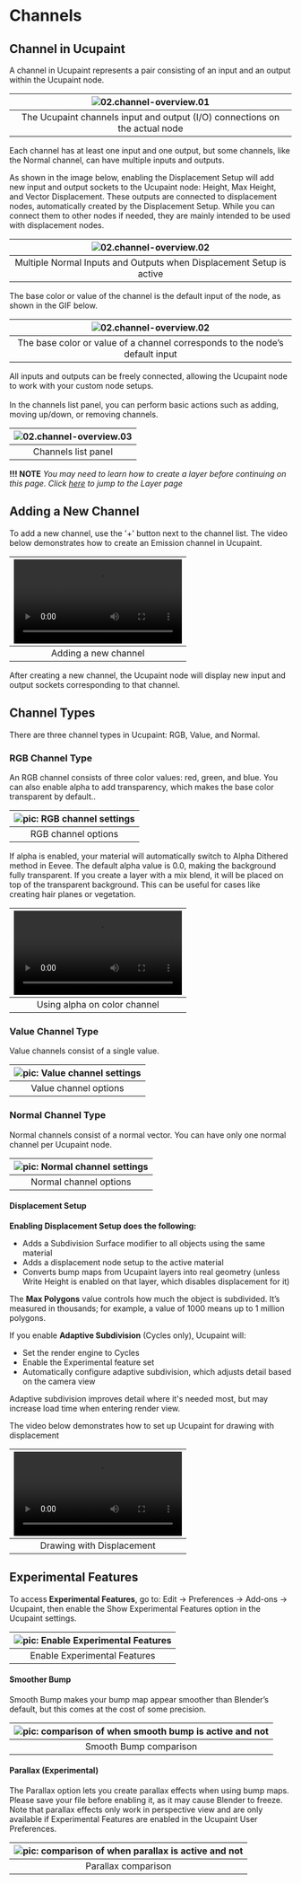# Channels

## Channel in Ucupaint

A channel in Ucupaint represents a pair consisting of an input and an output within the Ucupaint node. 

|![02.channel-overview.01](./source/02.channel-overview.01.1.png)|
|:--:|
|The Ucupaint channels input and output (I/O) connections on the actual node| {align=center}

Each channel has at least one input and one output, but some channels, like the Normal channel, can have multiple inputs and outputs.

As shown in the image below, enabling the Displacement Setup will add new input and output sockets to the Ucupaint node: Height, Max Height, and Vector Displacement.
These outputs are connected to displacement nodes, automatically created by the Displacement Setup. While you can connect them to other nodes if needed, they are mainly intended to be used with displacement nodes.

|![02.channel-overview.02](./source/02.channel-overview.02.1.png)|
|:--:|
|Multiple Normal Inputs and Outputs when Displacement Setup is active| {align=center}

The base color or value of the channel is the default input of the node, as shown in the GIF below.

|![02.channel-overview.02](./source/02.channel-overview.02.2.gif)|
|:--:|
|The base color or value of a channel corresponds to the node’s default input| {align=center}

All inputs and outputs can be freely connected, allowing the Ucupaint node to work with your custom node setups.
<br/>
<br/>
In the channels list panel, you can perform basic actions such as adding, moving up/down, or removing channels.

|![02.channel-overview.03](./source/02.channel-overview.03.1.png)|
|:--:|
|Channels list panel| {align=center}

**!!! NOTE**
    *You may need to learn how to create a layer before continuing on this page. Click [here](../01.02.layer/#creating-new-layer-quick-guide) to jump to the Layer page*

## Adding a New Channel

To add a new channel, use the '+' button next to the channel list. The video below demonstrates how to create an Emission channel in Ucupaint.

<!-- TEMP OLD TEXT: You can create new channel by using the + button on the right of the chanels list, it will gives you channel type options, which are RGB, Value, and Normal.
For demonstration, let's try to create new channel that connect to emission socket on the principled bsdf.
Now the popup appears, if you already decided to connect it to principled bsdf, you don't have to manually name the channel, just choose emission on the dropdown, it will automatically set the name of your channel, and if you click ok, it will also connect the sockets. -->

|![type:video](./source/02.channel-overview.04.1.mp4)|
|:--:|
|Adding a new channel| {align=center, width=100%}

After creating a new channel, the Ucupaint node will display new input and output sockets corresponding to that channel.

## Channel Types
There are three channel types in Ucupaint: RGB, Value, and Normal.

### RGB Channel Type
An RGB channel consists of three color values: red, green, and blue. You can also enable alpha to add transparency, which makes the base color transparent by default..

|![pic: RGB channel settings](./source/02.channel-overview.05.1.png)|
|:--:|
|RGB channel options| {align=center}

If alpha is enabled, your material will automatically switch to Alpha Dithered method in Eevee. The default alpha value is 0.0, making the background fully transparent.
If you create a layer with a mix blend, it will be placed on top of the transparent background. This can be useful for cases like creating hair planes or vegetation.

|![type:video](./source/02.channel-overview.06.1.mp4)|
|:--:|
|Using alpha on color channel| {align=center}

### Value Channel Type
Value channels consist of a single value.

|![pic: Value channel settings](./source/02.channel-overview.07.1.png)|
|:--:|
|Value channel options| {align=center}

### Normal Channel Type
Normal channels consist of a normal vector. You can have only one normal channel per Ucupaint node.

|![pic: Normal channel settings](./source/02.channel-overview.08.1.png)|
|:--:|
|Normal channel options| {align=center}


#### Displacement Setup
**Enabling Displacement Setup does the following:**

- Adds a Subdivision Surface modifier to all objects using the same material
- Adds a displacement node setup to the active material
- Converts bump maps from Ucupaint layers into real geometry (unless Write Height is enabled on that layer, which disables displacement for it)

The **Max Polygons** value controls how much the object is subdivided. It’s measured in thousands; for example, a value of 1000 means up to 1 million polygons.

If you enable **Adaptive Subdivision** (Cycles only), Ucupaint will:

- Set the render engine to Cycles
- Enable the Experimental feature set
- Automatically configure adaptive subdivision, which adjusts detail based on the camera view

Adaptive subdivision improves detail where it's needed most, but may increase load time when entering render view.
<!-- Need more explanation -->

The video below demonstrates how to set up Ucupaint for drawing with displacement

|![type:video](./source/02.channel-overview.11.1.mp4)|
|:--:|
|Drawing with Displacement| {align=center}

## Experimental Features

To access **Experimental Features**, go to: Edit → Preferences → Add-ons → Ucupaint, then enable the Show Experimental Features option in the Ucupaint settings.

|![pic: Enable Experimental Features](./source/02.channel-overview.09.1.png)|
|:--:|
|Enable Experimental Features| {align=center}

#### Smoother Bump
Smooth Bump makes your bump map appear smoother than Blender’s default, but this comes at the cost of some precision.

|![pic: comparison of when smooth bump is active and not](./source/02.channel.09.png)|
|:--:|
|Smooth Bump comparison| {align=center}

#### Parallax (Experimental)
The Parallax option lets you create parallax effects when using bump maps. Please save your file before enabling it, as it may cause Blender to freeze.
Note that parallax effects only work in perspective view and are only available if Experimental Features are enabled in the Ucupaint User Preferences.

|![pic: comparison of when parallax is active and not](./source/02.channel.10.png)|
|:--:|
|Parallax comparison| {align=center}
